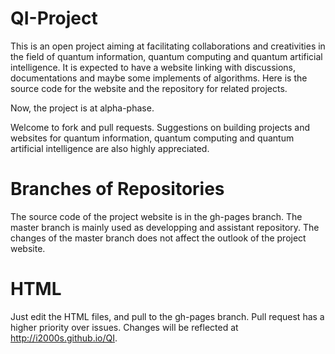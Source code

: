 QI-Project
==
This is an open project aiming at facilitating collaborations and creativities in the field of quantum information, quantum computing and quantum artificial intelligence. It is expected to have a website linking with discussions, documentations and maybe some implements of algorithms. Here is the source code for the website and the repository for related projects.

Now, the project is at alpha-phase.

Welcome to fork and pull requests. Suggestions on building projects and websites for quantum information, quantum computing and quantum artificial intelligence are also highly appreciated. 

Branches of Repositories
==
The source code of the project website is in the gh-pages branch. The master branch is mainly used as developping and assistant repository. The changes of the master branch does not affect the outlook of the project website. 

HTML
==
Just edit the HTML files, and pull to the gh-pages branch. Pull request has a higher priority over issues. Changes will be reflected at http://i2000s.github.io/QI. 
